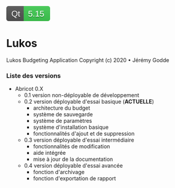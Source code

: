 ![Qt 5.15](https://raw.githubusercontent.com/JeremyGodde/Lukos/18f2d0262fd0e98a3a7e3145ea6acde0345b7345/ressources/Qt%205.15.svg)
# Lukos
Lukos Budgeting Application
Copyright (c) 2020 • Jérémy Godde

### Liste des versions

- Abricot 0.X
    - 0.1 version non-déployable de développement
    - 0.2 version déployable d'essai basique (**ACTUELLE**)
        - architecture du budget
        - système de sauvegarde
        - système de paramètres
        - système d'installation basique
        - fonctionnalités d'ajout et de suppression
    - 0.3 version déployable d'essai intermédiaire
        - fonctionnalités de modification
        - aide intégrée
        - mise à jour de la documentation
    - 0.4 version déployable d'essai avancée
        - fonction d'archivage
        - fonction d'exportation de rapport
